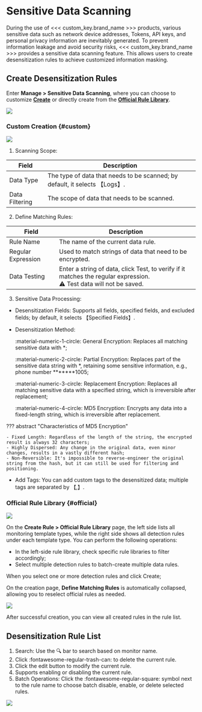 # Sensitive Data Scanning

During the use of <<< custom_key.brand_name >>> products, various sensitive data such as network device addresses, Tokens, API keys, and personal privacy information are inevitably generated. To prevent information leakage and avoid security risks, <<< custom_key.brand_name >>> provides a sensitive data scanning feature. This allows users to create desensitization rules to achieve customized information masking.

## Create Desensitization Rules

Enter **Manage > Sensitive Data Scanning**, where you can choose to customize [**Create**](#custom) or directly create from the [**Official Rule Library**](#official).

![](img/scan-3.png)

### Custom Creation {#custom}

![](img/scan.png)

1. Scanning Scope:

| Field | Description |
| ---------- | ------------- |
| Data Type | The type of data that needs to be scanned; by default, it selects 【Logs】. |
| Data Filtering | The scope of data that needs to be scanned. |

2. Define Matching Rules:

| Field | Description |
| ---------- | ------------- |
| Rule Name | The name of the current data rule. |
| Regular Expression | Used to match strings of data that need to be encrypted. |
| Data Testing | Enter a string of data, click Test, to verify if it matches the regular expression.<br />:warning: Test data will not be saved. |

3. Sensitive Data Processing:

- Desensitization Fields: Supports all fields, specified fields, and excluded fields; by default, it selects 【Specified Fields】.
- Desensitization Method: 

    :material-numeric-1-circle: General Encryption: Replaces all matching sensitive data with *;

    :material-numeric-2-circle: Partial Encryption: Replaces part of the sensitive data string with *, retaining some sensitive information, e.g., phone number *******1005;

    :material-numeric-3-circle: Replacement Encryption: Replaces all matching sensitive data with a specified string, which is irreversible after replacement;

    :material-numeric-4-circle: MD5 Encryption: Encrypts any data into a fixed-length string, which is irreversible after replacement.

??? abstract "Characteristics of MD5 Encryption"

    - Fixed Length: Regardless of the length of the string, the encrypted result is always 32 characters;
    - Highly Dispersed: Any change in the original data, even minor changes, results in a vastly different hash;
    - Non-Reversible: It's impossible to reverse-engineer the original string from the hash, but it can still be used for filtering and positioning.

- Add Tags: You can add custom tags to the desensitized data; multiple tags are separated by 【,】.

### Official Rule Library {#official}

![](img/scan-1.png)

On the **Create Rule > Official Rule Library** page, the left side lists all monitoring template types, while the right side shows all detection rules under each template type. You can perform the following operations:

- In the left-side rule library, check specific rule libraries to filter accordingly;
- Select multiple detection rules to batch-create multiple data rules.

When you select one or more detection rules and click Create;

On the creation page, **Define Matching Rules** is automatically collapsed, allowing you to reselect official rules as needed.

![](img/scan-2.gif)

After successful creation, you can view all created rules in the rule list.

## Desensitization Rule List

1. Search: Use the 🔍 bar to search based on monitor name.
2. Click :fontawesome-regular-trash-can: to delete the current rule.
3. Click the edit button to modify the current rule.
4. Supports enabling or disabling the current rule.
5. Batch Operations: Click the :fontawesome-regular-square: symbol next to the rule name to choose batch disable, enable, or delete selected rules.

![](img/scan-4.png)
